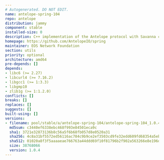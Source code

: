 ```yaml
---
# Autogenerated. DO NOT EDIT.
name: antelope-spring-104
repo: antelope
distribution: jammy
component: stable
installed-size: 0
description: C++ implementation of the Antelope protocol with Savanna consensus
homepage: https://github.com/AntelopeIO/spring
maintainer: EOS Network Foundation
section: utils
priority: optional
architecture: amd64
pre-depends: []
depends:
- libc6 (>= 2.27)
- libcurl4 (>= 7.16.2)
- libgcc1 (>= 1:3.3)
- libgmp10
- zlib1g (>= 1:1.2.0)
conflicts: []
breaks: []
replaces: []
suggests: []
built-using: []
versions:
- filename: pool/stable/a/antelope-spring-104/antelope-spring-104_1.0.4-ubuntu-22.04_amd64.deb
  md5sum: c3440ef6338ebc468f993e84501eca9c
  sha1: 3721e32873136b8c56a5f6b68fb057d8e0520a31
  sha256: 4c8a31bf5572ed56116ac784c9b9ce2ef3503cd9fe32edd609fd68354a5eb9e6
  sha512: 01020a8f3f5aaaaeae766763a44ddd69f10f81796b2f902a563266e8e196d5dd92188d1f5b2e8b2996efe41235a633b3149060b7acaa30ee23cfd7651601628c
  size: 38768066
  version: 1.0.4
---
```

